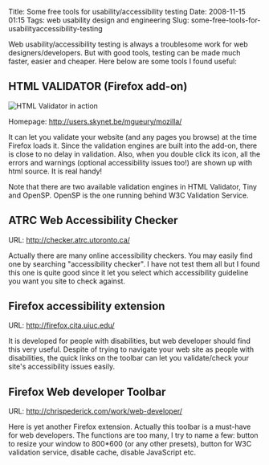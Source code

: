 Title: Some free tools for usability/accessibility testing
Date: 2008-11-15 01:15
Tags: web usability design and engineering
Slug: some-free-tools-for-usabilityaccessibility-testing

Web usability/accessibility testing is always a troublesome work for web
designers/developers. But with good tools, testing can be made much
faster, easier and cheaper. Here below are some tools I found useful:

HTML VALIDATOR (Firefox add-on)
-------------------------------

![HTML Validator in action][]

Homepage: <http://users.skynet.be/mgueury/mozilla/>

It can let you validate your website (and any pages you browse) at the
time Firefox loads it. Since the validation engines are built into the
add-on, there is close to no delay in validation. Also, when you double
click its icon, all the errors and warnings (optional accessibility
issues too!) are shown up with html source. It is real handy!

Note that there are two available validation engines in HTML Validator,
Tiny and OpenSP. OpenSP is the one running behind W3C Validation
Service.

ATRC Web Accessibility Checker
------------------------------

URL: <http://checker.atrc.utoronto.ca/>

Actually there are many online accessibility checkers. You may easily
find one by searching "accessibility checker". I have not test them all
but I found this one is quite good since it let you select which
accessibility guideline you want you site to check against.

Firefox accessibility extension
-------------------------------

URL: <http://firefox.cita.uiuc.edu/>

It is developed for people with disabilities, but web developer should
find this very useful. Despite of trying to navigate your web site as
people with disabilities, the quick links on the toolbar can let you
validate/check your site's accessibility issues easily.

Firefox Web developer Toolbar
-----------------------------

URL: <http://chrispederick.com/work/web-developer/>

Here is yet another Firefox extension. Actually this toolbar is a
must-have for web developers. The functions are too many, I try to name
a few: button to resize your window to 800\*600 (or any other presets),
button for W3C validation service, disable cache, disable JavaScript
etc.

  [HTML Validator in action]: /files/2008/tidy80_preview.png